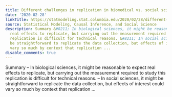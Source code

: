 ```yaml
---
title: Different challenges in replication in biomedical vs. social sciences
date: '2020-02-28'
linkTitle: https://statmodeling.stat.columbia.edu/2020/02/28/different-challenges-in-replication-in-biomedical-vs-social-sciences/
source: Statistical Modeling, Causal Inference, and Social Science
description: Summary &#8211; In biological sciences, it might be reasonable to expect
  real effects to replicate, but carrying out the measurement required to study this
  replication is difficult for technical reasons. &#8211; In social sciences, it might
  be straightforward to replicate the data collection, but effects of interest could
  vary so much by context that replication ...
disable_comments: true
---
```

Summary &#8211; In biological sciences, it might be reasonable to expect real effects to replicate, but carrying out the measurement required to study this replication is difficult for technical reasons. &#8211; In social sciences, it might be straightforward to replicate the data collection, but effects of interest could vary so much by context that replication ...